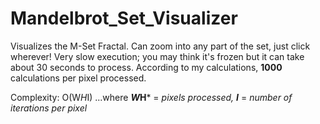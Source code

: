 # Mandelbrot_Set_Visualizer

Visualizes the M-Set Fractal. Can zoom into any part of the set, just click wherever! Very slow execution; you may think it's frozen but it can take about 30 seconds to process. According to my calculations, **1000** calculations per pixel processed.

Complexity: O(W*H*I) ...where ***W*H*** = *pixels processed,*  ***I*** = *number of iterations per pixel*
